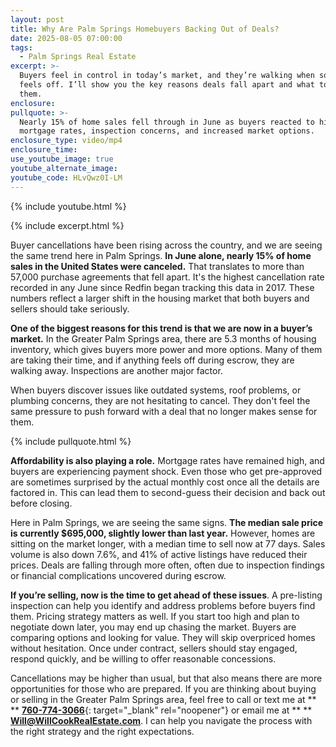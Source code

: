 ```yaml
---
layout: post
title: Why Are Palm Springs Homebuyers Backing Out of Deals?
date: 2025-08-05 07:00:00
tags:
  - Palm Springs Real Estate
excerpt: >-
  Buyers feel in control in today’s market, and they’re walking when something
  feels off. I’ll show you the key reasons deals fall apart and what to do about
  them.
enclosure:
pullquote: >-
  Nearly 15% of home sales fell through in June as buyers reacted to high
  mortgage rates, inspection concerns, and increased market options.
enclosure_type: video/mp4
enclosure_time:
use_youtube_image: true
youtube_alternate_image:
youtube_code: HLvQwz0I-LM
---
```

{% include youtube.html %}

{% include excerpt.html %}

Buyer cancellations have been rising across the country, and we are seeing the same trend here in Palm Springs. **In June alone, nearly 15% of home sales in the United States were canceled.** That translates to more than 57,000 purchase agreements that fell apart. It's the highest cancellation rate recorded in any June since Redfin began tracking this data in 2017. These numbers reflect a larger shift in the housing market that both buyers and sellers should take seriously.

**One of the biggest reasons for this trend is that we are now in a buyer’s market.** In the Greater Palm Springs area, there are 5.3 months of housing inventory, which gives buyers more power and more options. Many of them are taking their time, and if anything feels off during escrow, they are walking away. Inspections are another major factor.

When buyers discover issues like outdated systems, roof problems, or plumbing concerns, they are not hesitating to cancel. They don't feel the same pressure to push forward with a deal that no longer makes sense for them.

{% include pullquote.html %}

**Affordability is also playing a role.** Mortgage rates have remained high, and buyers are experiencing payment shock. Even those who get pre-approved are sometimes surprised by the actual monthly cost once all the details are factored in. This can lead them to second-guess their decision and back out before closing.

Here in Palm Springs, we are seeing the same signs. **The median sale price is currently $695,000, slightly lower than last year.** However, homes are sitting on the market longer, with a median time to sell now at 77 days. Sales volume is also down 7.6%, and 41% of active listings have reduced their prices. Deals are falling through more often, often due to inspection findings or financial complications uncovered during escrow.

**If you’re selling, now is the time to get ahead of these issues**. A pre-listing inspection can help you identify and address problems before buyers find them. Pricing strategy matters as well. If you start too high and plan to negotiate down later, you may end up chasing the market. Buyers are comparing options and looking for value. They will skip overpriced homes without hesitation. Once under contract, sellers should stay engaged, respond quickly, and be willing to offer reasonable concessions.

Cancellations may be higher than usual, but that also means there are more opportunities for those who are prepared. If you are thinking about buying or selling in the Greater Palm Springs area, feel free to call or text me at ** ** [**760-774-3066**](tel:7607743066){: target="_blank" rel="noopener"} or email me at ** ** [**Will@WillCookRealEstate.com**](mailto:Will@WillCookRealEstate.com). I can help you navigate the process with the right strategy and the right expectations.

&nbsp;